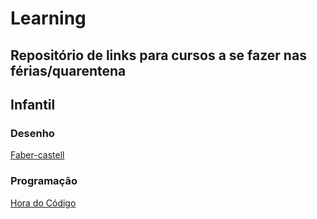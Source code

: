 # Learning

Repositório de links para cursos a se fazer nas férias/quarentena
----

## Infantil

### Desenho

[Faber-castell](https://cursos.faber-castell.com.br)

### Programação

[Hora do Código](https://pt.khanacademy.org/hourofcode)

